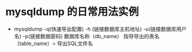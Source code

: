 # mysqldump 的日常用法实例

- mysqldump -q(快速导出配置) -h (链接数据库主机地址) -u(链接数据库用户名) -p(链接数据密码) 数据库名称（db_name） 指导导出的表名（table_name）> 导出SQL文件名